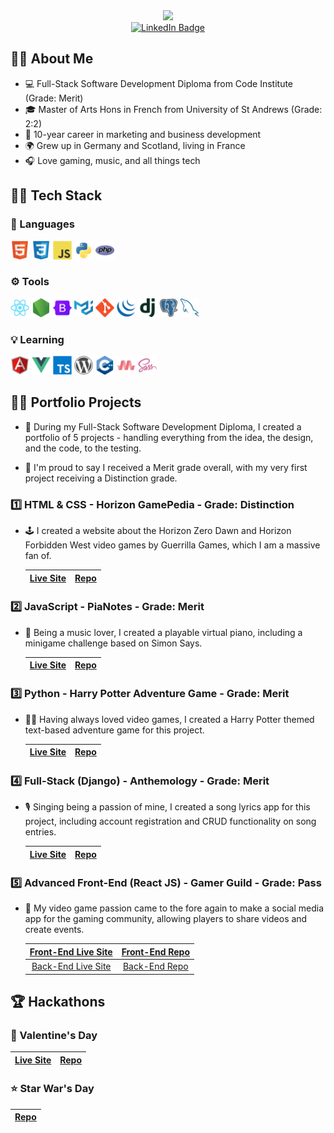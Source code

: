 <div id="header" align="center">
  <img src="https://media.giphy.com/media/v1.Y2lkPTc5MGI3NjExZm1xaXNtcjhxZnEyYmhkY2JvbmswN2o2ZGxxZDVmZjRsNHF1ZzB4cyZlcD12MV9pbnRlcm5hbF9naWZfYnlfaWQmY3Q9cw/4oRILGMNjVlWpbtMxJ/giphy.gif" width="100"/>
  <div id="badges">
    <a href="https://www.linkedin.com/in/alexa-hendry/">
      <img src="https://img.shields.io/badge/-alexa-blue?style=flat&logo=Linkedin&logoColor=white" alt="LinkedIn Badge"/>
    </a>
  </div>
</div>


## 🙋‍♀️ About Me

- 💻 Full-Stack Software Development Diploma from Code Institute (Grade: Merit)
- 🎓 Master of Arts Hons in French from University of St Andrews (Grade: 2:2)
- 💼 10-year career in marketing and business development
- 🌍 Grew up in Germany and Scotland, living in France
- 🎧 Love gaming, music, and all things tech


## 👩‍💻 Tech Stack

### 💬 Languages

<div>
  <img src="https://github.com/devicons/devicon/blob/master/icons/html5/html5-original.svg" title="HTML5" alt="HTML" width="30" height="30" />
  <img src="https://github.com/devicons/devicon/blob/master/icons/css3/css3-original.svg" title="CSS3" alt="CSS" width="30" height="30" />
  <img src="https://github.com/devicons/devicon/blob/master/icons/javascript/javascript-original.svg" title="JavaScript" alt="JavaScript" width="30" height="30" />
  <img src="https://github.com/devicons/devicon/blob/master/icons/python/python-original.svg" title="Python" alt="Python" width="30" height="30" />
  <img src="https://github.com/devicons/devicon/blob/master/icons/php/php-original.svg" title="PHP" alt="PHP" width="30" height="30" />
</div>

### ⚙ Tools

<div>
  <img src="https://github.com/devicons/devicon/blob/master/icons/react/react-original.svg" title="React" alt="React" width="30" height="30" />
  <img src="https://github.com/devicons/devicon/blob/master/icons/nodejs/nodejs-original.svg" title="NodeJS" alt="NodeJS" width="30" height="30" />
  <img src="https://github.com/devicons/devicon/blob/master/icons/bootstrap/bootstrap-original.svg" title="Bootstrap" alt="Bootstrap" width="30" height="30" />
  <img src="https://github.com/devicons/devicon/blob/master/icons/materialui/materialui-original.svg" title="MaterialUI" alt="MaterialUI" width="30" height="30" />
  <img src="https://github.com/devicons/devicon/blob/master/icons/git/git-original.svg" title="Git" alt="Git" width="30" height="30" />
  <img src="https://github.com/devicons/devicon/blob/master/icons/jquery/jquery-original.svg" title="JQuery" alt="JQuery" width="30" height="30" />
  <img src="https://github.com/devicons/devicon/blob/master/icons/django/django-plain.svg" title="Django" alt="Django" width="30" height="30" />
  <img src="https://github.com/devicons/devicon/blob/master/icons/postgresql/postgresql-original.svg" title="PostgreSQL" alt="PostgreSQL" width="30" height="30" />
  <img src="https://github.com/devicons/devicon/blob/master/icons/mysql/mysql-original.svg" title="MySQL" alt="MySQL" width="30" height="30" />
</div>

### 💡 Learning

<div>
  <img src="https://github.com/devicons/devicon/blob/master/icons/angularjs/angularjs-original.svg" title="Angular" alt="Angular" width="30" height="30" />
  <img src="https://github.com/devicons/devicon/blob/master/icons/vuejs/vuejs-original.svg" title="Vue" alt="Vue" width="30" height="30" />
  <img src="https://github.com/devicons/devicon/blob/master/icons/typescript/typescript-original.svg" title="TypeScript" alt="TypeScript" width="30" height="30" />
  <img src="https://github.com/devicons/devicon/blob/master/icons/wordpress/wordpress-plain.svg" title="WordPress" alt="WordPress" width="30" height="30" />
  <img src="https://github.com/devicons/devicon/blob/master/icons%2Fcplusplus%2Fcplusplus-original.svg" title="C++" alt="C++" width="30" height="30" />
  <img src="https://github.com/devicons/devicon/blob/master/icons/materializecss/materializecss-original.svg" title="Materialze alt="Materialze" width="30" height="30" />
  <img src="https://github.com/devicons/devicon/blob/master/icons/sass/sass-original.svg" title="SCSS" alt="SCSS" width="30" height="30" />
</div>


## 👩‍🎓 Portfolio Projects

- 📝 During my Full-Stack Software Development Diploma, I created a portfolio of 5 projects - handling everything from the idea, the design, and the code, to the testing. 

- 🏅 I'm proud to say I received a Merit grade overall, with my very first project receiving a Distinction grade.

### 1️⃣ HTML & CSS - Horizon GamePedia - Grade: Distinction

- 🕹 I created a website about the Horizon Zero Dawn and Horizon Forbidden West video games by Guerrilla Games, which I am a massive fan of.

  | [Live Site](https://alexah88.github.io/horizon-gamepedia/)      | [Repo](https://github.com/AlexaH88/horizon-gamepedia)           |
  |    :----:                                                       |    :----:                                                       | 

### 2️⃣ JavaScript - PiaNotes - Grade: Merit

- 🎹 Being a music lover, I created a playable virtual piano, including a minigame challenge based on Simon Says.

  | [Live Site](https://alexah88.github.io/pianotes/)               | [Repo](https://github.com/AlexaH88/pianotes)                    |
  |    :----:                                                       |    :----:                                                       | 

### 3️⃣ Python - Harry Potter Adventure Game - Grade: Merit

- 🧙‍♂️ Having always loved video games, I created a Harry Potter themed text-based adventure game for this project.

  | [Live Site](https://harry-potter-adventure-game.herokuapp.com/) | [Repo](https://github.com/AlexaH88/harry-potter-adventure-game) |
  |    :----:                                                       |    :----:                                                       | 

### 4️⃣ Full-Stack (Django) - Anthemology - Grade: Merit

- 🎙 Singing being a passion of mine, I created a song lyrics app for this project, including account registration and CRUD functionality on song entries.

  | [Live Site](https://anthemology.herokuapp.com/)                 | [Repo](https://github.com/AlexaH88/anthemology)                 |
  |    :----:                                                       |    :----:                                                       | 

### 5️⃣ Advanced Front-End (React JS) - Gamer Guild - Grade: Pass

- 👾 My video game passion came to the fore again to make a social media app for the gaming community, allowing players to share videos and create events.

  | [Front-End Live Site](https://gamer-guild.herokuapp.com/)      | [Front-End Repo](https://github.com/AlexaH88/gamer-guild)       |  
  |    :----:                                                      |    :----:                                                       |   
  | [Back-End Live Site](https://gamer-guild-api.herokuapp.com/)   | [Back-End Repo](https://github.com/AlexaH88/gamer-guild-api)    |

## 🏆 Hackathons

### 💜 Valentine's Day

  | [Live Site](https://manni8436.github.io/HoliDates/)               | [Repo](https://github.com/manni8436/HoliDates)               |
  |    :----:                                                         |    :----:                                                    | 

### ⭐ Star War's Day

  | [Repo](https://github.com/bezebee/star-wars-hackathon)              |
  |    :----:                                                           |       
